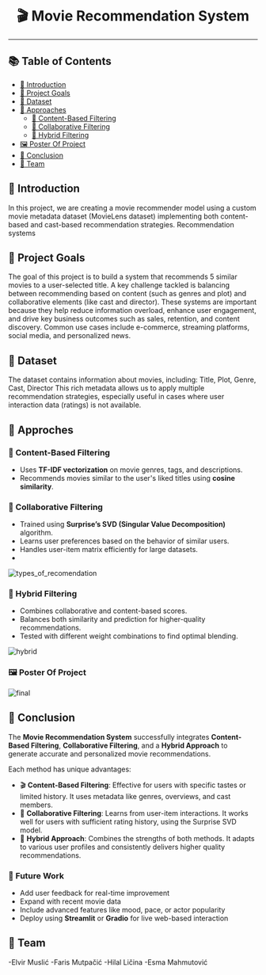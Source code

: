 <h1 align="center">🎬 Movie Recommendation System</h1>

------------------------------

## 📚 Table of Contents

- [📝 Introduction](#-introduction)
- [🎯 Project Goals](#-project-goals)
- [📁 Dataset](#-dataset)
- [🧠 Approaches](#-approaches)
  - [📘 Content-Based Filtering](#-content-based-filtering)
  - [👥 Collaborative Filtering](#-collaborative-filtering)
  - [🔀 Hybrid Filtering](#-hybrid-filtering)
- [🖼️ Poster Of Project](#️-poster-of-project)
- [📌 Conclusion](#-conclusion)
- [👥 Team](#-team)


## 📝 Introduction
In this project, we are creating a movie recommender model using a custom movie metadata dataset (MovieLens dataset) implementing both content-based and cast-based recommendation strategies.
Recommendation systems 

## 🎯 Project Goals
The goal of this project is to build a system that recommends 5 similar movies to a user-selected title. A key challenge tackled is balancing between recommending based on content (such as genres and plot) and collaborative elements (like cast and director).
These systems are important because they help reduce information overload, enhance user engagement, and drive key business outcomes such as sales, retention, and content discovery.
Common use cases include e-commerce, streaming platforms, social media, and personalized news.

## 📁 Dataset
The dataset contains information about movies, including: Title, Plot, Genre, Cast, Director
This rich metadata allows us to apply multiple recommendation strategies, especially useful in cases where user interaction data (ratings) is not available.

## 🧠 Approches
### 📘 Content-Based Filtering
- Uses **TF-IDF vectorization** on movie genres, tags, and descriptions.
- Recommends movies similar to the user's liked titles using **cosine similarity**.

### 👥 Collaborative Filtering
- Trained using **Surprise’s SVD (Singular Value Decomposition)** algorithm.
- Learns user preferences based on the behavior of similar users.
- Handles user-item matrix efficiently for large datasets.
- 
![types_of_recomendation](https://github.com/user-attachments/assets/ad06578e-92e5-41ba-b8fd-bcc01efa4883)

### 🔀 Hybrid Filtering
- Combines collaborative and content-based scores.
- Balances both similarity and prediction for higher-quality recommendations.
- Tested with different weight combinations to find optimal blending.

![hybrid](https://github.com/user-attachments/assets/5b12fbbb-d523-4232-9f6a-71baa5114aa1)

### 🖼️ Poster Of Project

![final](https://github.com/user-attachments/assets/682e433b-0d84-4a4d-9ac0-9e6087a2efc3)

## 📌 Conclusion

The **Movie Recommendation System** successfully integrates **Content-Based Filtering**, **Collaborative Filtering**, and a **Hybrid Approach** to generate accurate and personalized movie recommendations.

Each method has unique advantages:

- 🎬 **Content-Based Filtering**: Effective for users with specific tastes or limited history. It uses metadata like genres, overviews, and cast members.
- 👥 **Collaborative Filtering**: Learns from user-item interactions. It works well for users with sufficient rating history, using the Surprise SVD model.
- 🔗 **Hybrid Approach**: Combines the strengths of both methods. It adapts to various user profiles and consistently delivers higher quality recommendations.

### 🔮 Future Work

- Add user feedback for real-time improvement
- Expand with recent movie data
- Include advanced features like mood, pace, or actor popularity
- Deploy using **Streamlit** or **Gradio** for live web-based interaction

## 👥 Team 
-Elvir Muslić
-Faris Mutpačić
-Hilal Ličina
-Esma Mahmutović
